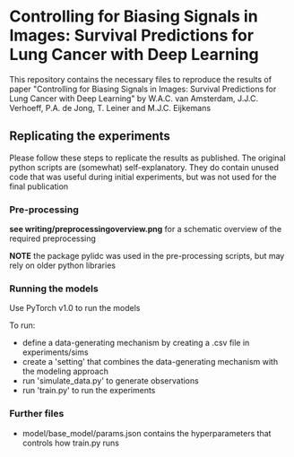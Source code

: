 # Controlling for Biasing Signals in Images: Survival Predictions for Lung Cancer with Deep Learning

This repository contains the necessary files to reproduce the results of paper
"Controlling for Biasing Signals in Images: Survival Predictions for Lung Cancer with Deep Learning"
by W.A.C. van Amsterdam, J.J.C. Verhoeff, P.A. de Jong, T. Leiner and M.J.C. Eijkemans

## Replicating the experiments

Please follow these steps to replicate the results as published.
The original python scripts are (somewhat) self-explanatory.
They do contain unused code that was useful during initial experiments, but was not used for the final publication

### Pre-processing

**see writing/preprocessingoverview.png** for a schematic overview of the required preprocessing

**NOTE** the package pylidc was used in the pre-processing scripts, but may rely on older python libraries

### Running the models

Use PyTorch v1.0 to run the models

To run:

- define a data-generating mechanism by creating a .csv file in experiments/sims
- create a 'setting' that combines the data-generating mechanism with the modeling approach
- run 'simulate_data.py' to generate observations
- run 'train.py' to run the experiments

### Further files

- model/base_model/params.json contains the hyperparameters that controls how train.py runs
